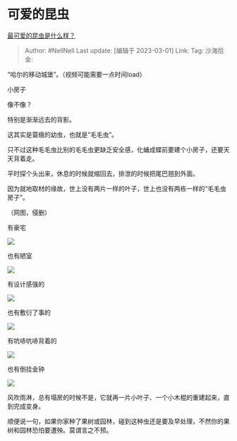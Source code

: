 # 可爱的昆虫

[最可爱的昆虫是什么样？](https://www.zhihu.com/question/405397129/answer/2915764143)

> Author: #NellNell
> Last update: [编辑于 2023-03-01]
> Link:
> Tag:
> 沙海拾金:

“哈尔的移动城堡”。（视频可能需要一点时间load）

小房子

像不像？

特别是渐渐远去的背影。

这其实是蓑蛾的幼虫，也就是“毛毛虫”。

只不过这种毛毛虫比别的毛毛虫更缺乏安全感，化蛹成蝶前要建个小房子，还要天天背着走。

平时探个头出来，休息的时候就缩回去，排泄的时候把尾巴翘到外面。

因为就地取材的缘故，世上没有两片一样的叶子，世上也没有两栋一样的“毛毛虫房子”。

（网图，侵删）

有豪宅

![](https://pic1.zhimg.com/50/v2-e7ee355f50d5e56a1c909d20c23d116c_720w.jpg?source=1940ef5c)

也有陋室

![](https://pica.zhimg.com/50/v2-cc678af92f692a27a87b679c720b0447_720w.jpg?source=1940ef5c)

有设计感强的

![](https://picx.zhimg.com/50/v2-b49ca133605cabf6086b9dbfe8e1eb74_720w.jpg?source=1940ef5c)

也有敷衍了事的

![](https://pic1.zhimg.com/50/v2-349d4e01f5e15d046adcd51bda2faa59_720w.jpg?source=1940ef5c)

有吭哧吭哧背着的

![](https://pic1.zhimg.com/50/v2-ab454a8528096edd95bc572e594a9d5f_720w.jpg?source=1940ef5c)

也有倒挂金钟

![](https://picx.zhimg.com/50/v2-c218263fa9b648f70608dcb55af5c459_720w.jpg?source=1940ef5c)

风吹雨淋，总有塌房的时候不是，它就再一片小叶子、一个小木棍的重建起来，直到完成变身。

顺便说一句，如果你家种了果树或园林，碰到这种虫还是要及早处理，不然你的果树和园林恐怕要遭殃。莫谓言之不预。
